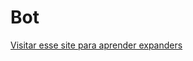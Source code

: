 # Bot

[Visitar esse site para aprender expanders](https://www.digilab.co.uk/posts/build-an-ai-data-assistant-with-streamlit-langchain-and-openai)
